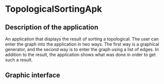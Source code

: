 # TopologicalSortingApk

## Description of the application
An application that displays the result of sorting a topological. The user can enter the graph into the application in two ways.
The first way is a graphical generator, and the second way is to enter the graph using a list of edges. In addition to the result, the application shows what was done in order to get such a result.

## Graphic interface
